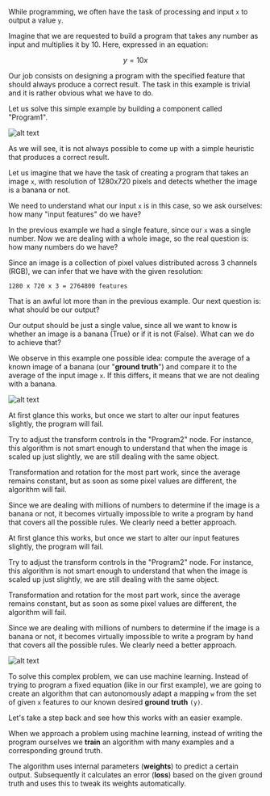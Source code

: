 While programming, we often have the task of processing and input `x` to output a value `y`.

Imagine that we are requested to build a program that takes any number as input and multiplies it by 10. Here, expressed in an equation: 

```math
y = 10x
```
Our job consists on designing a program with the specified feature that should always produce a correct result. The task in this example is trivial and it is rather obvious what we have to do. 

Let us solve this simple example by building a component called "Program1".  

![alt text](01.Program1.PNG)

As we will see, it is not always possible to come up with a simple heuristic that produces a correct result.

Let us imagine that we have the task of creating a program that takes an image `x`, with resolution of 1280x720 pixels and detects whether the image is a banana or not. 

We need to understand what our input `x` is in this case, so we ask ourselves: how many "input features" do we have?

In the previous example we had a single feature, since our `x` was a single number. Now we are dealing with a whole image, so the real question is: how many numbers do we have?

Since an image is a collection of pixel values distributed across 3 channels (RGB), we can infer that we have with the given resolution: 

```
1280 x 720 x 3 = 2764800 features
```

That is an awful lot more than in the previous example. Our next question is: what should be our output?

Our output should be just a single value, since all we want to know is whether an image is a banana (True) or if it is not (False). What can we do to achieve that?

We observe in this example one possible idea: compute the average of a known image of a banana (our "**ground truth**") and compare it to the average of the input image `x`. If this differs, it means that we are not dealing with a banana. 

![alt text](02.Program2.PNG)

At first glance this works, but once we start to alter our input features slightly, the program will fail. 

Try to adjust the transform controls in the "Program2" node. For instance, this algorithm is not smart enough to understand that when the image is scaled up just slightly, we are still dealing with the same object. 

Transformation and rotation for the most part work, since the average remains constant, but as soon as some pixel values are different, the algorithm will fail. 

Since we are dealing with millions of numbers to determine if the image is a banana or not, it becomes virtually impossible to write a program by hand that covers all the possible rules. We clearly need a better approach. 

At first glance this works, but once we start to alter our input features slightly, the program will fail. 

Try to adjust the transform controls in the "Program2" node. For instance, this algorithm is not smart enough to understand that when the image is scaled up just slightly, we are still dealing with the same object. 

Transformation and rotation for the most part work, since the average remains constant, but as soon as some pixel values are different, the algorithm will fail. 

Since we are dealing with millions of numbers to determine if the image is a banana or not, it becomes virtually impossible to write a program by hand that covers all the possible rules. We clearly need a better approach. 

![alt text](03.Program3.PNG)

To solve this complex problem, we can use machine learning. Instead of trying to program a fixed equation (like in our first example), we are going to create an algorithm that can autonomously adapt a mapping `w` from the set of given `x` features to our known desired **ground truth** `(y)`.

Let's take a step back and see how this works with an easier example.

When we approach a problem using machine learning, instead of writing the program ourselves we **train** an algorithm with many examples and a  corresponding ground truth. 

The algorithm uses internal parameters (**weights**) to predict a certain output. Subsequently it calculates an error (**loss**) based on the given ground truth and uses this to tweak its weights automatically.

